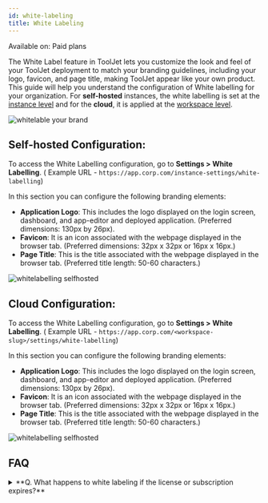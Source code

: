 ```yaml
---
id: white-labeling
title: White Labeling
---
```


<div className='badge badge--primary heading-badge'>Available on: Paid plans</div>

The White Label feature in ToolJet lets you customize the look and feel of your ToolJet deployment to match your branding guidelines, including your logo, favicon, and page title, making ToolJet appear like your own product. This guide will help you understand the configuration of White labelling for your organization. For **self-hosted** instances, the white labelling is set at the [instance level](/docs/user-management/authentication/self-hosted/instance-login) and for the **cloud**, it is applied at the [workspace level](/docs/user-management/authentication/self-hosted/workspace-login).


<img className="screenshot-full img-m" src="/img/tooljet-setup/whitelabelling/intro.png" alt="whitelable your brand" />



## Self-hosted Configuration:

To access the White Labelling configuration, go to **Settings > White Labelling**. ( Example URL - `https://app.corp.com/instance-settings/white-labelling`)

In this section you can configure the following branding elements:

-   **Application Logo**: This includes the logo displayed on the login screen, dashboard, and app-editor and deployed application. (Preferred dimensions: 130px by 26px).
-   **Favicon**: It is an icon associated with the webpage displayed in the browser tab. (Preferred dimensions: 32px x 32px or 16px x 16px.)
-   **Page Title**: This is the title associated with the webpage displayed in the browser tab. (Preferred title length: 50-60 characters.)


<img className="screenshot-full img-l" src="/img/tooljet-setup/whitelabelling/self-hosted.png" alt="whitelabelling selfhosted" />

## Cloud Configuration:

To access the White Labelling configuration, go to **Settings > White Labelling**. ( Example URL - `https://app.corp.com/<workspace-slug>/settings/white-labelling`)

In this section you can configure the following branding elements:

-   **Application Logo**: This includes the logo displayed on the login screen, dashboard, and app-editor and deployed application. (Preferred dimensions: 130px by 26px).
-   **Favicon**: It is an icon associated with the webpage displayed in the browser tab. (Preferred dimensions: 32px x 32px or 16px x 16px.)
-   **Page Title**: This is the title associated with the webpage displayed in the browser tab. (Preferred title length: 50-60 characters.)

<img className="screenshot-full img-l" src="/img/tooljet-setup/whitelabelling/cloud.png" alt="whitelabelling selfhosted" />


## FAQ

<details>
    <summary>
         **Q. What happens to white labeling if the license or subscription expires?**
    </summary>
If your license or subscription expires, white labeling will automatically revert to ToolJet's default branding until the license is renewed.

</details>
